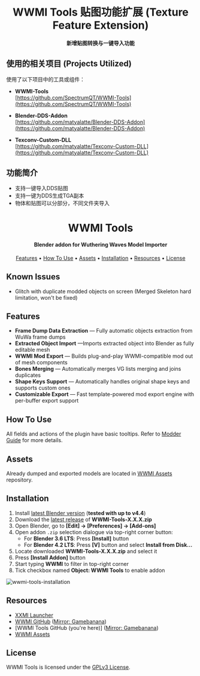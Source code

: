 <h1 align="center">WWMI Tools 贴图功能扩展 (Texture Feature Extension)</h1>

<h4 align="center">新增贴图转换与一键导入功能</h4>



## 使用的相关项目 (Projects Utilized)

使用了以下项目中的工具或组件：
- **WWMI-Tools**  
  [https://github.com/SpectrumQT/WWMI-Tools](https://github.com/SpectrumQT/WWMI-Tools)

- **Blender-DDS-Addon**  
  [https://github.com/matyalatte/Blender-DDS-Addon](https://github.com/matyalatte/Blender-DDS-Addon)

- **Texconv-Custom-DLL**  
  [https://github.com/matyalatte/Texconv-Custom-DLL](https://github.com/matyalatte/Texconv-Custom-DLL)

## 功能简介

- 支持一键导入DDS贴图
- 支持一键为DDS生成TGA副本
- 物体和贴图可以分部分，不同文件夹导入  

  
    
<h1 align="center">WWMI Tools</h1>

<h4 align="center">Blender addon for Wuthering Waves Model Importer</h4>
<p align="center">
  <a href="#features">Features</a> •
  <a href="#how-to-use">How To Use</a> • 
  <a href="#assets">Assets</a> •
  <a href="#installation">Installation</a> •
  <a href="#resources">Resources</a> •
  <a href="#license">License</a>
</p>

## Known Issues

- Glitch with duplicate modded objects on screen (Merged Skeleton hard limitation, won't be fixed)

## Features  

- **Frame Dump Data Extraction** — Fully automatic objects extraction from WuWa frame dumps
- **Extracted Object Import** —Imports extracted object into Blender as fully editable mesh
- **WWMI Mod Export** — Builds plug-and-play WWMI-compatible mod out of mesh components
- **Bones Merging** — Automatically merges VG lists merging and joins duplicates 
- **Shape Keys Support** — Automatically handles original shape keys and supports custom ones
- **Customizable Export** — Fast template-powered mod export engine with per-buffer export support

## How To Use

All fields and actions of the plugin have basic tooltips. Refer to [Modder Guide](https://github.com/SpectrumQT/WWMI-TOOLS/blob/main/guides/modder_guide.md) for more details.

## Assets  

Already dumped and exported models are located in [WWMI Assets](https://github.com/SpectrumQT/WWMI-Assets) repository.

## Installation

1. Install [latest Blender version](https://www.blender.org/download/) (**tested with up to v4.4**)
2. Download the [latest release](https://github.com/SpectrumQT/WWMI-Tools/releases/latest) of **WWMI-Tools-X.X.X.zip**
3. Open Blender, go to **[Edit] -> [Preferences] -> [Add-ons]**
4. Open addon `.zip` selection dialogue via top-right corner button:
    * For **Blender 3.6 LTS**: Press **[Install]** button
    * For **Blender 4.2 LTS**: Press **[V]** button and select **Install from Disk...**
5. Locate downloaded **WWMI-Tools-X.X.X.zip** and select it
6. Press **[Install Addon]** button
7. Start typing  **WWMI** to filter in top-right corner
8. Tick checkbox named **Object: WWMI Tools** to enable addon

![wwmi-tools-installation](https://github.com/SpectrumQT/WWMI-TOOLS/blob/main/public-media/Installation.gif)

## Resources

- [XXMI Launcher](https://github.com/SpectrumQT/XXMI-Launcher)
- [WWMI GitHub](https://github.com/SpectrumQT/WWMI) ([Mirror: Gamebanana](https://gamebanana.com/tools/17252))
- [WWMI Tools GitHub (you're here)] ([Mirror: Gamebanana](https://gamebanana.com/tools/17289))
- [WWMI Assets](https://github.com/SpectrumQT/WWMI-Assets)
  
## License

WWMI Tools is licensed under the [GPLv3 License](https://github.com/SpectrumQT/WWMI-Tools/blob/main/LICENSE).
